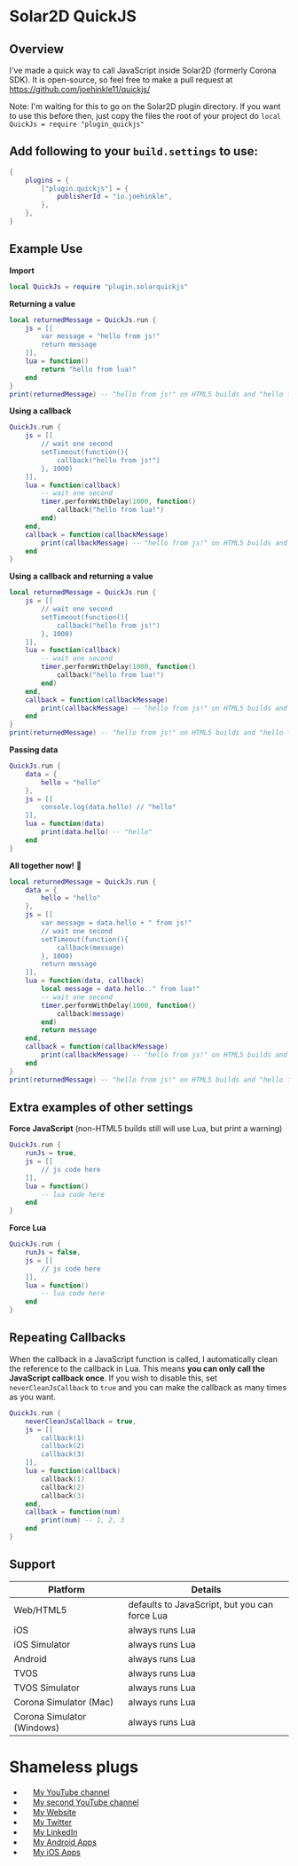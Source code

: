 # Solar2D QuickJS

## Overview

I've made a quick way to call JavaScript inside Solar2D (formerly Corona SDK). It is open-source, so feel free to make a pull request at https://github.com/joehinkle11/quickjs/

Note: I'm waiting for this to go on the Solar2D plugin directory. If you want to use this before then, just copy the files the root of your project do `local QuickJs = require "plugin_quickjs"`

## Add following to your `build.settings` to use:

```lua
{
    plugins = {
        ["plugin.quickjs"] = {
            publisherId = "io.joehinkle",
        },
    },
}
```

## Example Use

**Import**

```lua
local QuickJs = require "plugin.solarquickjs"
```

**Returning a value**

```lua
local returnedMessage = QuickJs.run {
    js = [[
        var message = "hello from js!"
        return message
    ]],
    lua = function()
        return "hello from lua!"
    end
}
print(returnedMessage) -- "hello from js!" on HTML5 builds and "hello from lua!" on all other builds
```

**Using a callback**

```lua
QuickJs.run {
    js = [[
        // wait one second
        setTimeout(function(){
            callback("hello from js!")
        }, 1000)
    ]],
    lua = function(callback)
        -- wait one second
        timer.performWithDelay(1000, function()
            callback("hello from lua!")
        end)
    end,
    callback = function(callbackMessage)
        print(callbackMessage) -- "hello from js!" on HTML5 builds and "hello from lua!" on all other builds
    end
}
```

**Using a callback and returning a value**

```lua
local returnedMessage = QuickJs.run {
    js = [[
        // wait one second
        setTimeout(function(){
            callback("hello from js!")
        }, 1000)
    ]],
    lua = function(callback)
        -- wait one second
        timer.performWithDelay(1000, function()
            callback("hello from lua!")
        end)
    end,
    callback = function(callbackMessage)
        print(callbackMessage) -- "hello from js!" on HTML5 builds and "hello from lua!" on all other builds
    end
}
print(returnedMessage) -- "hello from js!" on HTML5 builds and "hello from lua!" on all other builds
```

**Passing data**

```lua
QuickJs.run {
    data = {
        hello = "hello"
    },
    js = [[
        console.log(data.hello) // "hello"
    ]],
    lua = function(data)
        print(data.hello) -- "hello"
    end
}
```

**All together now!** 🎉

```lua
local returnedMessage = QuickJs.run {
    data = {
        hello = "hello"
    },
    js = [[
        var message = data.hello + " from js!"
        // wait one second
        setTimeout(function(){
            callback(message)
        }, 1000)
        return message
    ]],
    lua = function(data, callback)
        local message = data.hello.." from lua!"
        -- wait one second
        timer.performWithDelay(1000, function()
            callback(message)
        end)
        return message
    end,
    callback = function(callbackMessage)
        print(callbackMessage) -- "hello from js!" on HTML5 builds and "hello from lua!" on all other builds
    end
}
print(returnedMessage) -- "hello from js!" on HTML5 builds and "hello from lua!" on all other builds
```


## Extra examples of other settings

**Force JavaScript** (non-HTML5 builds still will use Lua, but print a warning)

```lua
QuickJs.run {
    runJs = true,
    js = [[
        // js code here
    ]],
    lua = function()
        -- lua code here
    end
}
```

**Force Lua**

```lua
QuickJs.run {
    runJs = false,
    js = [[
        // js code here
    ]],
    lua = function()
        -- lua code here
    end
}
```

## Repeating Callbacks

When the callback in a JavaScript function is called, I automatically clean the reference to the callback in Lua. This means **you can only call the JavaScript callback once**. If you wish to disable this, set `neverCleanJsCallback` to `true` and you can make the callback as many times as you want.

```lua
QuickJs.run {
    neverCleanJsCallback = true,
    js = [[
        callback(1)
        callback(2)
        callback(3)
    ]],
    lua = function(callback)
        callback(1)
        callback(2)
        callback(3)
    end,
    callback = function(num)
        print(num) -- 1, 2, 3
    end
}
```


## Support

| Platform | Details |
| ------------------- | -------- |
| Web/HTML5 | defaults to JavaScript, but you can force Lua |
| iOS | always runs Lua |
| iOS Simulator | always runs Lua |
| Android | always runs Lua |
| TVOS | always runs Lua |
| TVOS Simulator | always runs Lua |
| Corona Simulator (Mac) | always runs Lua |
| Corona Simulator (Windows) | always runs Lua |

# Shameless plugs

* <img src="https://cdnjs.cloudflare.com/ajax/libs/webicons/2.0.0/webicons/webicon-youtube-s.png" width="15"> [My YouTube channel](https://www.youtube.com/channel/UCje9o1NPdBs0vhPp7AEgWvg)
* <img src="https://cdnjs.cloudflare.com/ajax/libs/webicons/2.0.0/webicons/webicon-youtube-s.png" width="15"> [My second YouTube channel](https://www.youtube.com/channel/UC5aSLB42ZZIDtQXrZgnS1iA)
* <img src="https://www.joehinkle.io/favicon192x192.png" width="15"> [My Website](https://www.joehinkle.io/)
* <img src="https://cdnjs.cloudflare.com/ajax/libs/webicons/2.0.0/webicons/webicon-twitter-s.png" width="15"> [My Twitter](https://twitter.com/joehink95)
* <img src="https://cdnjs.cloudflare.com/ajax/libs/webicons/2.0.0/webicons/webicon-linkedin-s.png" width="15"> [My LinkedIn](https://www.linkedin.com/in/joehinkle11/)
* <img src="https://cdnjs.cloudflare.com/ajax/libs/webicons/2.0.0/webicons/webicon-android-s.png" width="15"> [My Android Apps](https://play.google.com/store/apps/dev?id=6380399300644608862)
* <img src="https://cdnjs.cloudflare.com/ajax/libs/webicons/2.0.0/webicons/webicon-apple-s.png" width="15"> [My iOS Apps](https://apps.apple.com/us/developer/joseph-hinkle/id916334630)
